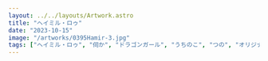 ```yaml
---
layout: ../../layouts/Artwork.astro
title: "ヘイミル・ロゥ"
date: "2023-10-15"
image: "/artworks/0395Hamir-3.jpg"
tags: ["ヘイミル・ロゥ", "伺か", "ドラゴンガール", "うちのこ", "つの", "オリジナル","お気に入り"]
---
```


